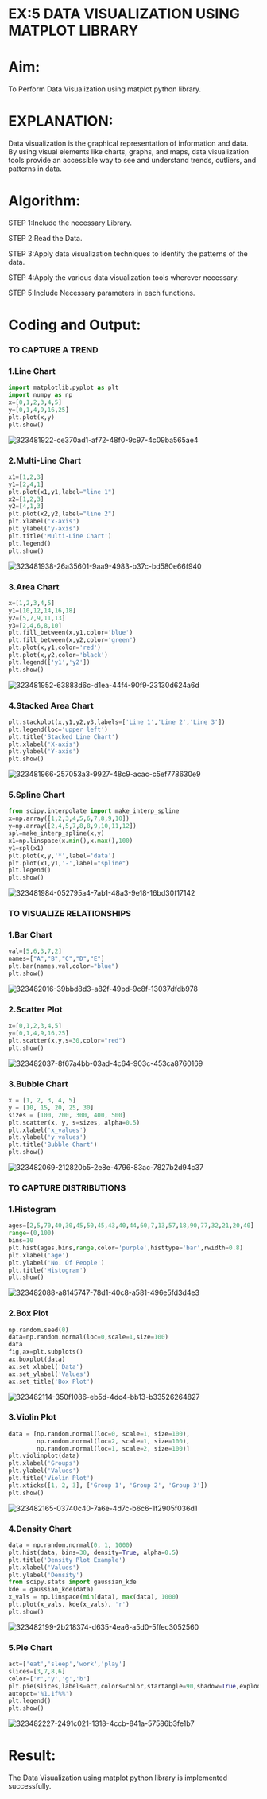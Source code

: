 # EX:5 DATA VISUALIZATION USING MATPLOT LIBRARY

# Aim:
  To Perform Data Visualization using matplot python library.

# EXPLANATION:
Data visualization is the graphical representation of information and data. By using visual elements like charts, graphs, and maps, data visualization tools provide an accessible way to see and understand trends, outliers, and patterns in data.

# Algorithm:
STEP 1:Include the necessary Library.

STEP 2:Read the Data.

STEP 3:Apply data visualization techniques to identify the patterns of the data.

STEP 4:Apply the various data visualization tools wherever necessary.

STEP 5:Include Necessary parameters in each functions.

# Coding and Output:
### TO CAPTURE A TREND
### 1.Line Chart
```python
import matplotlib.pyplot as plt
import numpy as np
x=[0,1,2,3,4,5]
y=[0,1,4,9,16,25]
plt.plot(x,y)
plt.show()
```

![323481922-ce370ad1-af72-48f0-9c97-4c09ba565ae4](https://github.com/Sudhirr5/EXNO-5-DS/assets/139332214/cfb65ea8-02d1-4fd4-945d-edc27354b250)

### 2.Multi-Line Chart
```python
x1=[1,2,3]
y1=[2,4,1]
plt.plot(x1,y1,label="line 1")
x2=[1,2,3]
y2=[4,1,3]
plt.plot(x2,y2,label="line 2")
plt.xlabel('x-axis')
plt.ylabel('y-axis')
plt.title('Multi-Line Chart')
plt.legend()
plt.show()
```

![323481938-26a35601-9aa9-4983-b37c-bd580e66f940](https://github.com/Sudhirr5/EXNO-5-DS/assets/139332214/e3dc8d01-bd04-4eca-8454-31d83dc911aa)

### 3.Area Chart
```python
x=[1,2,3,4,5]
y1=[10,12,14,16,18]
y2=[5,7,9,11,13]
y3=[2,4,6,8,10]
plt.fill_between(x,y1,color='blue')
plt.fill_between(x,y2,color='green')
plt.plot(x,y1,color='red')
plt.plot(x,y2,color='black')
plt.legend(['y1','y2'])
plt.show()
```

![323481952-63883d6c-d1ea-44f4-90f9-23130d624a6d](https://github.com/Sudhirr5/EXNO-5-DS/assets/139332214/a4a63432-b2f4-4d17-a62c-4e2b64402e1b)

### 4.Stacked Area Chart
```python
plt.stackplot(x,y1,y2,y3,labels=['Line 1','Line 2','Line 3'])
plt.legend(loc='upper left')
plt.title('Stacked Line Chart')
plt.xlabel('X-axis')
plt.ylabel('Y-axis')
plt.show()
```

![323481966-257053a3-9927-48c9-acac-c5ef778630e9](https://github.com/Sudhirr5/EXNO-5-DS/assets/139332214/5d7fc8c4-03ce-466f-b54c-8131e2ae4021)

### 5.Spline Chart
```python
from scipy.interpolate import make_interp_spline
x=np.array([1,2,3,4,5,6,7,8,9,10])
y=np.array([2,4,5,7,8,8,9,10,11,12])
spl=make_interp_spline(x,y)
x1=np.linspace(x.min(),x.max(),100)
y1=spl(x1)
plt.plot(x,y,'*',label='data')
plt.plot(x1,y1,'-',label="spline")
plt.legend()
plt.show()
```

![323481984-052795a4-7ab1-48a3-9e18-16bd30f17142](https://github.com/Sudhirr5/EXNO-5-DS/assets/139332214/f2c02199-d86b-4399-9150-018a1d1e9b41)

### TO VISUALIZE RELATIONSHIPS
### 1.Bar Chart
```python
val=[5,6,3,7,2]
names=["A","B","C","D","E"]
plt.bar(names,val,color="blue")
plt.show()
```

![323482016-39bbd8d3-a82f-49bd-9c8f-13037dfdb978](https://github.com/Sudhirr5/EXNO-5-DS/assets/139332214/13f35c00-4630-46aa-a29f-87b43576fb93)

### 2.Scatter Plot
```python
x=[0,1,2,3,4,5]
y=[0,1,4,9,16,25]
plt.scatter(x,y,s=30,color="red")
plt.show()
```

![323482037-8f67a4bb-03ad-4c64-903c-453ca8760169](https://github.com/Sudhirr5/EXNO-5-DS/assets/139332214/1b338d4e-fece-4b72-8344-8f9cb5780f3c)

### 3.Bubble Chart
```python
x = [1, 2, 3, 4, 5]
y = [10, 15, 20, 25, 30]
sizes = [100, 200, 300, 400, 500]
plt.scatter(x, y, s=sizes, alpha=0.5)
plt.xlabel('x_values')
plt.ylabel('y_values')
plt.title('Bubble Chart')
plt.show()
```

![323482069-212820b5-2e8e-4796-83ac-7827b2d94c37](https://github.com/Sudhirr5/EXNO-5-DS/assets/139332214/492f7385-628b-4ba9-b9fc-97fd1c0f7f18)

### TO CAPTURE DISTRIBUTIONS
### 1.Histogram
```python
ages=[2,5,70,40,30,45,50,45,43,40,44,60,7,13,57,18,90,77,32,21,20,40]
range=(0,100)
bins=10
plt.hist(ages,bins,range,color='purple',histtype='bar',rwidth=0.8)
plt.xlabel('age')
plt.ylabel('No. Of People')
plt.title('Histogram')
plt.show()
```

![323482088-a8145747-78d1-40c8-a581-496e5fd3d4e3](https://github.com/Sudhirr5/EXNO-5-DS/assets/139332214/8bef5c4e-2dca-4a3a-9fca-d632a2ad75a3)

### 2.Box Plot
```python
np.random.seed(0)
data=np.random.normal(loc=0,scale=1,size=100)
data
fig,ax=plt.subplots()
ax.boxplot(data)
ax.set_xlabel('Data')
ax.set_ylabel('Values')
ax.set_title('Box Plot')
```

![323482114-350f1086-eb5d-4dc4-bb13-b33526264827](https://github.com/Sudhirr5/EXNO-5-DS/assets/139332214/c4ab22d6-2e9e-4b35-9125-af486533efde)

### 3.Violin Plot
```python
data = [np.random.normal(loc=0, scale=1, size=100),
        np.random.normal(loc=2, scale=1, size=100),
        np.random.normal(loc=1, scale=2, size=100)]
plt.violinplot(data)
plt.xlabel('Groups')
plt.ylabel('Values')
plt.title('Violin Plot')
plt.xticks([1, 2, 3], ['Group 1', 'Group 2', 'Group 3'])
plt.show()
```

![323482165-03740c40-7a6e-4d7c-b6c6-1f2905f036d1](https://github.com/Sudhirr5/EXNO-5-DS/assets/139332214/2501ac70-cdea-4852-a556-1d0a93b98d3f)

### 4.Density Chart
```python
data = np.random.normal(0, 1, 1000)
plt.hist(data, bins=30, density=True, alpha=0.5)
plt.title('Density Plot Example')
plt.xlabel('Values')
plt.ylabel('Density')
from scipy.stats import gaussian_kde
kde = gaussian_kde(data)
x_vals = np.linspace(min(data), max(data), 1000)
plt.plot(x_vals, kde(x_vals), 'r')
plt.show()
```

![323482199-2b218374-d635-4ea6-a5d0-5ffec3052560](https://github.com/Sudhirr5/EXNO-5-DS/assets/139332214/51f68036-5e1e-41b0-8508-ac6deff00eac)

### 5.Pie Chart
```python
act=['eat','sleep','work','play']
slices=[3,7,8,6]
color=['r','y','g','b']
plt.pie(slices,labels=act,colors=color,startangle=90,shadow=True,explode=(0.1,0.1,0.1,0.1),radius=1.2,
autopct='%1.1f%%')
plt.legend()
plt.show()
```

![323482227-2491c021-1318-4ccb-841a-57586b3fe1b7](https://github.com/Sudhirr5/EXNO-5-DS/assets/139332214/55e59cce-9fcd-4d3f-a433-2af79d5b20b2)

# Result:
  The Data Visualization using matplot python library is implemented successfully.

